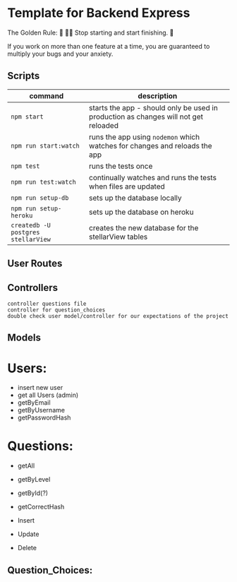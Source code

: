 # Template for Backend Express

The Golden Rule:
🦸 🦸‍♂️ Stop starting and start finishing. 🏁

If you work on more than one feature at a time, you are guaranteed to multiply your bugs and your anxiety.

## Scripts

| command                            | description                                                                         |
| ----------------------             | ----------------------------------------------------------------------------------- |
| `npm start`                        | starts the app - should only be used in production as changes will not get reloaded |
| `npm run start:watch`              | runs the app using `nodemon` which watches for changes and reloads the app          |
| `npm test`                         | runs the tests once                                                                 |
| `npm run test:watch`               | continually watches and runs the tests when files are updated                       |
| `npm run setup-db`                 | sets up the database locally                                                        |
| `npm run setup-heroku`             | sets up the database on heroku                                                      |
| `createdb -U postgres stellarView` | creates the new database for the stellarView tables                                 |

## User Routes

## Controllers
    controller questions file
    controller for question_choices
    double check user model/controller for our expectations of the project

## Models

# Users:
- insert new user
- get all Users (admin)
- getByEmail
- getByUsername
- getPasswordHash

# Questions:
- getAll
- getByLevel
- getById(?)
- getCorrectHash

- Insert
- Update
- Delete

Question_Choices:
- 